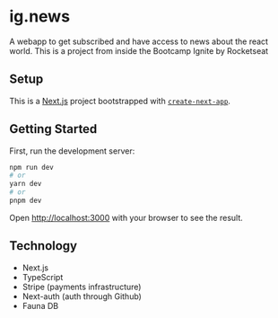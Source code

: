 # ig.news

A webapp to get subscribed and have access to news about the react world.
This is a project from inside the Bootcamp Ignite by Rocketseat

## Setup

This is a [Next.js](https://nextjs.org/) project bootstrapped with [`create-next-app`](https://github.com/vercel/next.js/tree/canary/packages/create-next-app).

## Getting Started

First, run the development server:

```bash
npm run dev
# or
yarn dev
# or
pnpm dev
```

Open [http://localhost:3000](http://localhost:3000) with your browser to see the result.

## Technology

- Next.js
- TypeScript
- Stripe (payments infrastructure)
- Next-auth (auth through Github)
- Fauna DB
